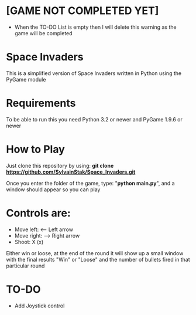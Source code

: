 # [GAME NOT COMPLETED YET]
* When the TO-DO List is empty then I will delete this warning as the game will be completed

# Space Invaders
This is a simplified version of Space Invaders written in Python using the PyGame module

# Requirements
To be able to run this you need Python 3.2 or newer and PyGame 1.9.6 or newer

# How to Play
Just clone this repository by using:
<strong>git clone https://github.com/SylvainStak/Space_Invaders.git</strong>

Once you enter the folder of the game, type: "<strong>python main.py</strong>", and a window should appear so you can play

# Controls are:
* Move left: <-- Left arrow
* Move right: --> Right arrow
* Shoot: X (x)

Either win or loose, at the end of the round it will show up a small window with the final results "Win" or "Loose" and the number of bullets fired in that particular round

# TO-DO
* Add Joystick control